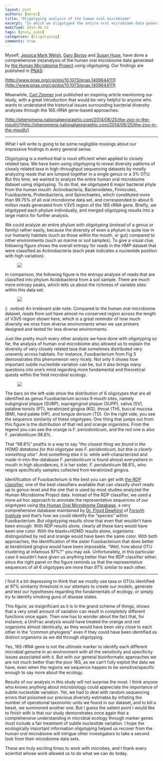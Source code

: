 ```yaml
---
layout: post
authors: [meren]
title: "Oligotyping analysis of the human oral microbiome"
excerpt: "In which we oligotyped the entire oral microbiome data generated by the HMP..."
modified: 2014-06-25
tags: [pnas, pubs]
categories: [oligotyping]
comments: true
---
```


Myself, [Jessica Mark Welsh](http://www.mbl.edu/jbpc/faculty/markwelchj/), [Gary Borisy](http://forsyth.org/person/scientist/gary-borisy) and [Susan Huse](https://vivo.brown.edu/display/sh129), have done a comprehensive (re)analysis of the human oral microbiome data generated by [the Human Microbiome Project](http://www.hmpdacc.org/) using oligotyping. Our findings are published in [PNAS](http://www.pnas.org/):


[http://www.pnas.org/cgi/doi/10.1073/pnas.1409644111](http://www.pnas.org/cgi/doi/10.1073/pnas.1409644111)

Meanwhile, [Carl Zimmer](http://carlzimmer.com/) just published an inspiring article mentioning our study, with a great introduction that would be very helpful to anyone who wants to understand the historical issues surrounding bacterial diversity analyses through the 16S rRNA gene-based approaches:

[http://phenomena.nationalgeographic.com/2014/06/25/the-zoo-in-the-mouth/](http://phenomena.nationalgeographic.com/2014/06/25/the-zoo-in-the-mouth/)

---

What I will write is going to be some negligible musings about our impressive findings in avery general sense.

Oligotyping is a method that is most efficient when applied to closely related taxa. We have been using oligotyping to reveal diversity patterns of closely related taxa in high-throughput sequencing datasets by mostly analyzing reads that are lumped together in a single genus or a 3% OTU. But this time, we wanted to analyze the entire human oral microbiome dataset using oligotyping. To do that, we oligotyped 6 major bacterial phyla from the human mouth: Actinobacteria, Bacteroidetes, Firmicutes, Fusobacteria, Proteobacteria, and Spirochaetes, which constituted more than 99.75% of all oral microbiome data set, and corresponded to about 6 million reads generated from V3V5 region of the 16S rRNA gene. Briefly, we oligotyped each phylum individually, and merged oligotyping results into a large matrix for further analysis.

We could analyze an entire phylum with oligotyping (instead of a genus or family) rather easily, because the diversity of even a phylum is quite low in our humanly habitats (such as those within the mouth, or gut) compared to other environments (such as marine or soil samples). To give a visual clue, following figure shows the overall entropy for reads in the HMP dataset that were classified as Actinobacteria (each peak indicates a nucleotide position with high variation):


<figure>
	<a href="{{ site.url }}/images/oligotyping/Actino.png"><img src="{{ site.url }}/images/oligotyping/Actino.png"></a>
</figure>

In comparison, the following figure is the entropy analysis of reads that are classified into phylum Acidobacteria from a soil sample. There are much more entropy peaks, which tells us about the richness of variable sites within this data set:

<figure>
	<a href="{{ site.url }}/images/oligotyping/Acido.png"><img src="{{ site.url }}/images/oligotyping/Acido.png"></a>
</figure>

{: .notice}
An irrelevant side note: Compared to the human oral microbiome dataset, reads from soil have almost no conserved region across the length of V3V5 region shown here, which is a great reminder of how much diversity we miss from diverse environments when we use primers designed and tested for less diverse environments.

Just like pretty much every other analysis we have done with oligotyping so far, the analysis of human oral microbiome also allowed us to explain the diversity of very closely related taxa that sometimes distributed very unevenly across habitats. For instance, Fusobacterium from Fig 3 demonstrates this phenomenon very nicely. Not only it shows how important subtle nucleotide variation can be, but it also brings many questions into one’s mind regarding more fundamental and theoretical quests within the field microbial ecology.

<figure>
	<a href="{{ site.url }}/images/oligotyping/Fuso.png"><img src="{{ site.url }}/images/oligotyping/Fuso.png"></a>
</figure>

The bars on the left-side show the distribution of 6 oligotypes that are all identified as genus Fusobacterium across 9 mouth sites, namely subgingival plaque (SUBP), supragingival plaque (SUPP), saliva (SV), palatine tonsils (PT), keratinized gingiva (KG), throat (TH), buccal mucosa (BM), hard palate (HP), and tongue dorsum (TD). On the right side, you see the sequence similarity of these oligotypes. One thing that jumps out from this figure is the distribution of that red and orange organisms. From the legend you can see the orange is F. periodonticum, and the red one is also F. peridonticum 98.8%.

That “98.8%” postfix is a way to say “*the closest thing we found in the HOMD database for thsi oligotype was F. peridonticum, but this is clearly something else*“. And something else it is: while well-characterized and made-it-into-the-database *F. peridonticum* is found almost everywhere in mouth in high abundances, it is her sister, *F. peridonticum* 98.8%, who reigns specifically samples collected from keratinized gingiva.

Identification of Fusobacterium is the best you can get with [the RDP classifier](http://rdp.cme.msu.edu/), one of the best classifiers available that can classify short reads up to genus-level and the one that is used by most studies analyzed the Human Microbiome Project data. Instead of the RDP classifier, we used a more ad hoc approach to annotate the representative sequences of our oligotypes using [the Human Oral Microbiome Database](http://www.homd.org/), a very comprehensive database maintained by [Dr. Floyd Dewhirst](http://forsyth.org/person/scientist/floyd-dewhirst) of [Forsyth Institute](http://forsyth.org/) and that’s how we could identify the “species” within Fusobacterium. But oligotyping results show that even that wouldn’t have been enough. With RDP results alone, clearly all these bars would have been one color. With the blastn+HOMD results alone, organisms distinguished by red and orange would have been the same color. With both approaches, the identification of the sister Fusobacterium that does better at keratinized gingiva would have been impossible. “Well, how about OTU clustering at infamous 97%?” you may ask. Unfortunately, in this particular case it wouldn’t have given us anything better than the RDP classifier either, since the right panel on the figure reminds us that the representative sequences of all 6 oligotypes are more than 97% similar to each other.

---

I find it a bit depressing to think that we mostly use taxa or OTUs identified at 97% similarity threshold in our attempts to create our models, generate and test our hypotheses regarding the fundamentals of ecology, or simply try to identify smoking guns of disease states.

This figure, as insignificant as it is in the grand scheme of things, shows that a very small amount of variation can result in completely different functions once again. Then one has to wonder about the fact that, for instance, a UniFrac analysis would have treated the orange and red organisms almost identically, as they would have been very close to each other in the “common phylogeny” even if they could have been identified as distinct organisms as we did through oligotyping.

Yes, 16S rRNA gene is not the ultimate marker to identify each different microbial genome in an environment with all the sensitivity and specificity issues associated with it. But with our general bioinformatic approaches we are not much better than the poor 16S, as we can’t fully exploit the data we have, even when the regions we sequence happen to be sensitive/specific enough to say more about the ecology.

Results of our analysis in this study will not surprise the most. I think anyone who knows anything about microbiology could appreciate the importance of subtle nucleotide variation. Yet, we had to deal with random sequencing errors that poisoned our precious diversity estimates by inflating the number of operational taxonomic units we found in our dataset, and to kill a beast, we summoned another one. But I guess the salient point I would like to finish with is that our study demonstrates once again that a comprehensive understanding in microbial ecology through marker genes must include a fair treatment of subtle nucleotide variation. I hope the ecologically important information oligotyping helped us recover from the human oral microbiome will intrigue other investigators to take a second look from their microbiome data sets.

These are truly exciting times to work with microbes, and I thank every scientist whose work allowed us to do what we can do today.
